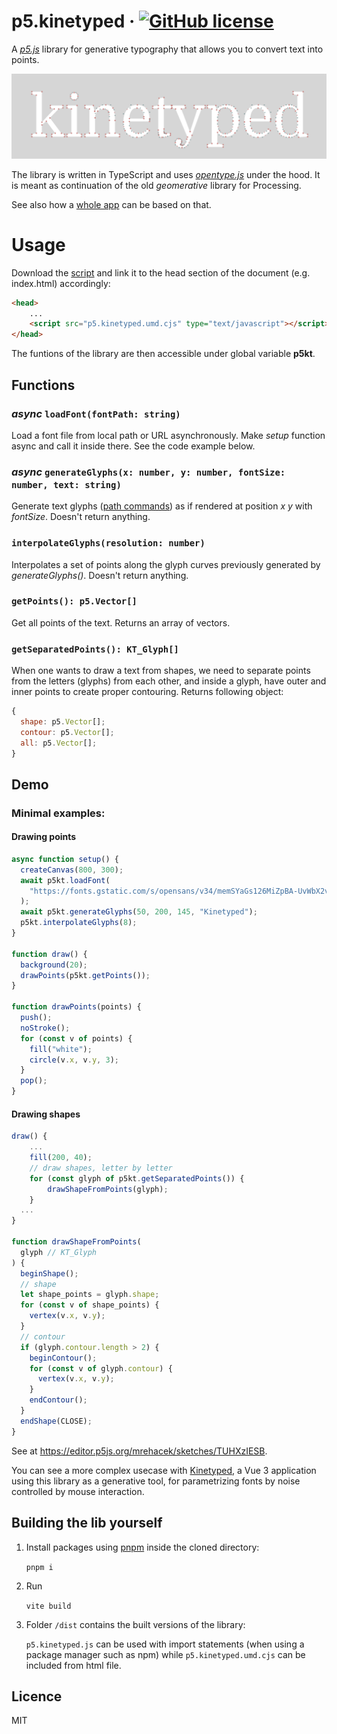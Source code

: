 # p5.kinetyped &middot; [![GitHub license](https://img.shields.io/badge/license-MIT-blue.svg?style=flat-square)](https://github.com/mrehacek/kinetyped/blob/main/LICENSE)

A [_p5.js_](https://github.com/processing/p5.js) library for generative typography that allows you to convert text into points.

![Opentype.js showcase](public/title.png)

The library is written in TypeScript and uses [_opentype.js_](https://github.com/opentypejs/opentype.js) under the hood. It is meant as continuation of the old _geomerative_ library for Processing.

See also how a [whole app](https://github.com/mrehacek/kinetyped) can be based on that.

# Usage

Download the [script](dist/p5.kinetyped.umd.cjs) and link it to the head section of the document (e.g. index.html) accordingly:

```html
<head>
    ...
    <script src="p5.kinetyped.umd.cjs" type="text/javascript"></script>
</head>
```

The funtions of the library are then accessible under global variable __p5kt__.

## Functions
### _async_ ```loadFont(fontPath: string)```
Load a font file from local path or URL asynchronously. Make _setup_ function async and call it inside there. See the code example below.

### _async_ ```generateGlyphs(x: number, y: number, fontSize: number, text: string)```
Generate text glyphs ([path commands](https://github.com/opentypejs/opentype.js#path-commands)) as if rendered at position _x_ _y_ with _fontSize_. Doesn't return anything.

### ```interpolateGlyphs(resolution: number)```
Interpolates a set of points along the glyph curves previously generated by _generateGlyphs()_. Doesn't return anything.

### ```getPoints(): p5.Vector[]```
Get all points of the text. Returns an array of vectors.

### ```getSeparatedPoints(): KT_Glyph[]```
When one wants to draw a text from shapes, we need to separate points from the letters (glyphs) from each other, and inside a glyph, have outer and inner points to create proper contouring.
Returns following object:
```js
{
  shape: p5.Vector[];
  contour: p5.Vector[];
  all: p5.Vector[];
}
```

## Demo

### Minimal examples: 

#### Drawing points
```js
async function setup() {
  createCanvas(800, 300);
  await p5kt.loadFont(
    "https://fonts.gstatic.com/s/opensans/v34/memSYaGs126MiZpBA-UvWbX2vVnXBbObj2OVZyOOSr4dVJWUgsjr0C4nY1M2xLER.ttf"
  );
  await p5kt.generateGlyphs(50, 200, 145, "Kinetyped");
  p5kt.interpolateGlyphs(8);
}

function draw() {
  background(20);
  drawPoints(p5kt.getPoints());
}

function drawPoints(points) {
  push();
  noStroke();
  for (const v of points) {
    fill("white");
    circle(v.x, v.y, 3);
  }
  pop();
}
```

#### Drawing shapes ####
```js
draw() {
    ...
    fill(200, 40);
    // draw shapes, letter by letter
    for (const glyph of p5kt.getSeparatedPoints()) {
        drawShapeFromPoints(glyph);
    }
  ...
}

function drawShapeFromPoints(
  glyph // KT_Glyph
) {
  beginShape();
  // shape
  let shape_points = glyph.shape;
  for (const v of shape_points) {
    vertex(v.x, v.y);
  }
  // contour
  if (glyph.contour.length > 2) {
    beginContour();
    for (const v of glyph.contour) {
      vertex(v.x, v.y);
    }
    endContour();
  }
  endShape(CLOSE);
}
```

See at https://editor.p5js.org/mrehacek/sketches/TUHXzIESB.

You can see a more complex usecase with [Kinetyped](https://github.com/mrehacek/kinetyped), a Vue 3 application using this library as a generative tool, for parametrizing fonts by noise controlled by mouse interaction.

## Building the lib yourself

1. Install packages using [pnpm](https://pnpm.io/installation) inside the cloned directory:

    ```pnpm i```

2. Run

    ```vite build```

3. Folder ```/dist``` contains the built versions of the library:

    ```p5.kinetyped.js``` can be used with import statements (when using a package manager such as npm) while ```p5.kinetyped.umd.cjs``` can be included from html file.

## Licence
  MIT


